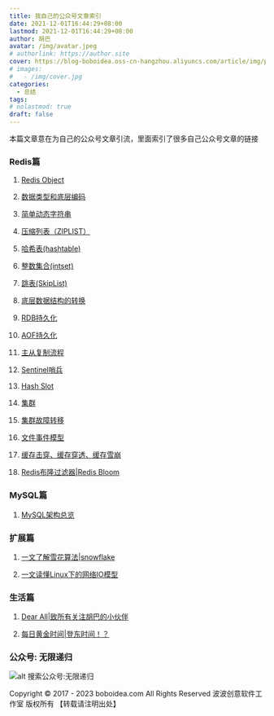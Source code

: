 ```yaml
---
title: 我自己的公众号文章索引
date: 2021-12-01T16:44:29+08:00
lastmod: 2021-12-01T16:44:29+08:00
author: 胡巴
avatar: /img/avatar.jpeg
# authorlink: https://author.site
cover: https://blog-boboidea.oss-cn-hangzhou.aliyuncs.com/article/img/posts/我自己的公众号文章索引.jpg
# images:
#   - /img/cover.jpg
categories:
  - 总结
tags:
# nolastmod: true
draft: false
---
```


本篇文章意在为自己的公众号文章引流，里面索引了很多自己公众号文章的链接

<!--more-->

### Redis篇

1. [Redis Object](https://mp.weixin.qq.com/s?__biz=MzI5MzM5NDkzMw==&mid=2247489049&idx=2&sn=696a0c17dbc3969708e1cd34e09b9845&chksm=ec739683db041f95b160caab5b88fd9b933028e4ea89d5ba6d20c830e129512a264cd9ee4f84&token=1244186229&lang=zh_CN#rd)

2. [数据类型和底层编码](https://mp.weixin.qq.com/s?__biz=MzI5MzM5NDkzMw==&mid=2247483769&idx=1&sn=01595a8cd11fc9d66b1cdf58c8b93112&chksm=ec7381e3db0408f5219f7243f3a7a9d51581bb76b0b996a8c32e3cc1aefce41f382416fa2c50&token=1244186229&lang=zh_CN#rd)

3. [简单动态字符串](https://mp.weixin.qq.com/s?__biz=MzI5MzM5NDkzMw==&mid=2247483764&idx=1&sn=19650039d4e02e8556be39477ee75aef&chksm=ec7381eedb0408f8f80e18997ef3cd9e90aa32b6cf8eac69a245251d30e2f742f46d15614b95&token=1244186229&lang=zh_CN#rd)

4. [压缩列表（ZIPLIST）](https://mp.weixin.qq.com/s?__biz=MzI5MzM5NDkzMw==&mid=2247489049&idx=1&sn=1d9c77d4a5a8be00fd6973ce96815a37&chksm=ec739683db041f95b216a01b3f331d8199ff6d1971872794e7e5daabb534bf5e554dee10590a&token=1244186229&lang=zh_CN#rd)

5. [哈希表(hashtable)](https://mp.weixin.qq.com/s?__biz=MzI5MzM5NDkzMw==&mid=2247483792&idx=1&sn=9ee86ea9cd0e2d9e12cec53f4ea2f2a1&chksm=ec73810adb04081ccff2471ffddc5ff72e04b4e5bf1288291331b082fb5bc8db115693280476&token=1244186229&lang=zh_CN#rd)

6. [整数集合(intset)](https://mp.weixin.qq.com/s?__biz=MzI5MzM5NDkzMw==&mid=2247483782&idx=1&sn=d52b67c7d57d6b495855787fde9a4be8&chksm=ec73811cdb04080a19a7bf0f82465e898785e44892ccb8748eb886971e5b26787c229f571b83&token=1244186229&lang=zh_CN#rd)

7. [跳表(SkipList)](https://mp.weixin.qq.com/s?__biz=MzI5MzM5NDkzMw==&mid=2247483773&idx=1&sn=e3cf228378c85b73ad55e44f74a21329&chksm=ec7381e7db0408f14ed30fab529c26cbc64d3f78a0ae3aad73e3457a3ceabb4b7e41869695b0&token=1244186229&lang=zh_CN#rd)

8. [底层数据结构的转换](https://mp.weixin.qq.com/s?__biz=MzI5MzM5NDkzMw==&mid=2247486648&idx=1&sn=e9783b055940bd7420f8d5f4f6e23a5d&chksm=ec738c22db040534176ce7242619ab3b9a927a27e04dad788bd8629ecbf598d4c5f2aa422703&token=1244186229&lang=zh_CN#rd)

9. [RDB持久化](https://mp.weixin.qq.com/s?__biz=MzI5MzM5NDkzMw==&mid=2247484407&idx=1&sn=6b5d1d3869ea85f3afeedd84d8763acd&chksm=ec73836ddb040a7bf17123811368b7c73809bfbe6f37a55492029321977c9d6f9cc3b0bbe95b&token=1244186229&lang=zh_CN#rd)

10. [AOF持久化](https://mp.weixin.qq.com/s?__biz=MzI5MzM5NDkzMw==&mid=2247484932&idx=1&sn=ed85f8618b27d67ee2c2abc585ef2b65&chksm=ec73869edb040f888c93f2b7591f758de7431546cc81d96bc082b0139f93d8a0dcf411ba0e80&token=1244186229&lang=zh_CN#rd)

11. [主从复制流程](https://mp.weixin.qq.com/s?__biz=MzI5MzM5NDkzMw==&mid=2247488786&idx=1&sn=a39d4d0a6c5a17dd0c1dc1fb29f1ec62&chksm=ec739588db041c9eaf3d08994a8d22890458df1e8876ffcc0558aa033e4e7100cf21ed8c8ee8&token=1244186229&lang=zh_CN#rd)

12. [Sentinel哨兵](https://mp.weixin.qq.com/s?__biz=MzI5MzM5NDkzMw==&mid=2247489229&idx=3&sn=219c2ead515bf9d57757ce166b3438d4&chksm=ec739657db041f41b77e8e74f3a284bb588428909655cf0b9fb4407d24a715d146009f6ca82c&token=1244186229&lang=zh_CN#rd)

13. [Hash Slot](https://mp.weixin.qq.com/s?__biz=MzI5MzM5NDkzMw==&mid=2247483770&idx=1&sn=2bee11ba2e7b02a3133682966e0157f1&chksm=ec7381e0db0408f624dec550fed6a1c6162b43b062c27609e3e25bf4bdd89e50793a01da0a75&token=1244186229&lang=zh_CN#rd)

14. [集群](https://mp.weixin.qq.com/s?__biz=MzI5MzM5NDkzMw==&mid=2247485356&idx=1&sn=c7d48c5489113cc2f85861856668dde2&chksm=ec738736db040e20e01455a42cb433bf6dc6866ca3ff702d195c315b9be04a554f2abf9c4f60&token=1244186229&lang=zh_CN#rd)

15. [集群故障转移](https://mp.weixin.qq.com/s?__biz=MzI5MzM5NDkzMw==&mid=2247486309&idx=1&sn=7d2f505fb762c4f14de5b5951f3d695f&chksm=ec738bffdb0402e9cb3b87671e70100f231a0d1b3e70c3a27653b94841fdc82399fea72dd8cb&token=1244186229&lang=zh_CN#rd)

16. [文件事件模型](https://mp.weixin.qq.com/s?__biz=MzI5MzM5NDkzMw==&mid=2247488801&idx=1&sn=befd969ea93529b4de34e2fafa651b45&chksm=ec7395bbdb041cad1c50f54920d8171fea2dc624df6327997a830297483d039ba41ff4a2a982&token=1244186229&lang=zh_CN#rd)

17. [缓存击穿、缓存穿透、缓存雪崩](https://mp.weixin.qq.com/s?__biz=MzI5MzM5NDkzMw==&mid=2247483810&idx=1&sn=cabbb760474f30ab5dccaea1a95bcac8&chksm=ec738138db04082e7317fcee7e973f4135bc68c727197ebe216194dfe32a3c92b738e1c883a6&token=1244186229&lang=zh_CN#rd)

18. [Redis布隆过滤器|Redis Bloom](https://mp.weixin.qq.com/s?__biz=MzI5MzM5NDkzMw==&mid=2247489229&idx=1&sn=7687115562030662f01f252e039bda34&chksm=ec739657db041f41046507d52a63d90a0cbac03eced0716f346ccc155eda0d848765ae66c87e&token=1244186229&lang=zh_CN#rd)

### MySQL篇

1. [MySQL架构总览](http://mp.weixin.qq.com/s?__biz=MzI5MzM5NDkzMw==&mid=2247491023&idx=1&sn=b38683d7d84c7654a4beac8825bccbf8&chksm=ec739d55db0414430fc2f1ea39e75796ae9aef49469f9f054e58f82936c56326c58feb8f0b83#rd)

### 扩展篇

1. [一文了解雪花算法|snowflake](https://mp.weixin.qq.com/s?__biz=MzI5MzM5NDkzMw==&mid=2247489380&idx=1&sn=cb2564202879a4b817fc85190bae97ef&chksm=ec7397fedb041ee8d1bebd20407085d77cb94ef621ecf1d327ed3147b05f284cb7a8e6226db8&token=1244186229&lang=zh_CN#rd)

2. [一文读懂Linux下的网络IO模型](https://mp.weixin.qq.com/s?__biz=MzI5MzM5NDkzMw==&mid=2247489229&idx=2&sn=4a4227531e518da46aaed38d0485ac9f&chksm=ec739657db041f4144ba3041a6e9740e42c4f625373092e000feca3a018115c8d7b9cc874da9&token=1244186229&lang=zh_CN#rd)

### 生活篇

1. [Dear All|致所有关注胡巴的小伙伴](https://mp.weixin.qq.com/s?__biz=MzI5MzM5NDkzMw==&mid=2247490205&idx=1&sn=52ef6d4082538f1749ea61cae9f323e0&chksm=ec739a07db041311d13f11b698c80fd9de4b6fcc496a213d06b11f7cc1f748e514f3c0eba04f&token=1244186229&lang=zh_CN#rd)

2. [每日黄金时间|登东时间！？](https://mp.weixin.qq.com/s?__biz=MzI5MzM5NDkzMw==&mid=2247489587&idx=1&sn=63546c96231fabe613934bedc18635ac&chksm=ec7398a9db0411bf0d6c2b0f36de69630217b9b25bf298f77ea2e5d55ece8600289cd1ec9e46&token=1244186229&lang=zh_CN#rd)

<!--qr_code-->

### 公众号: 无限递归

![alt 搜索公众号:无限递归](https://blog-boboidea.oss-cn-hangzhou.aliyuncs.com/article/img/gongzhonghao.jpeg "无限递归")

<!--declare-declare-->

Copyright &copy; 2017 - 2023 boboidea.com All Rights Reserved 波波创意软件工作室 版权所有 【转载请注明出处】
